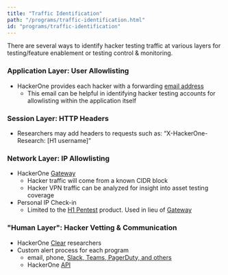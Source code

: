 ```yaml
---
title: "Traffic Identification"
path: "/programs/traffic-identification.html"
id: "programs/traffic-identification"
---
```


There are several ways to identify hacker testing traffic at various layers for testing/feature enablement or testing control & monitoring.

### Application Layer: User Allowlisting
* HackerOne provides each hacker with a forwarding [email address](https://docs.hackerone.com/hackers/hacker-email-alias.html)
    * This email can be helpful in identifying hacker testing accounts for allowlisting within the application itself
### Session Layer: HTTP Headers
* Researchers may add headers to requests such as: “X-HackerOne-Research: [H1 username]”
### Network Layer: IP Allowlisting
* HackerOne [Gateway](https://docs.hackerone.com/programs/hackerone-vpn.html)
    * Hacker traffic will come from a known CIDR block
    * Hacker VPN traffic can be analyzed for insight into asset testing coverage
* Personal IP Check-in
    * Limited to the [H1 Pentest](https://docs.hackerone.com/programs/product-offerings.html) product. Used in lieu of [Gateway](https://docs.hackerone.com/programs/hackerone-vpn.html)
### "Human Layer": Hacker Vetting & Communication
* HackerOne [Clear](https://docs.hackerone.com/programs/hackerone-clear.html) researchers
* Custom alert process for each program
    * email, phone, [Slack, Teams, PagerDuty, and others](https://docs.hackerone.com/programs/supported-integrations.html)
    * HackerOne [API](https://api.hackerone.com)
